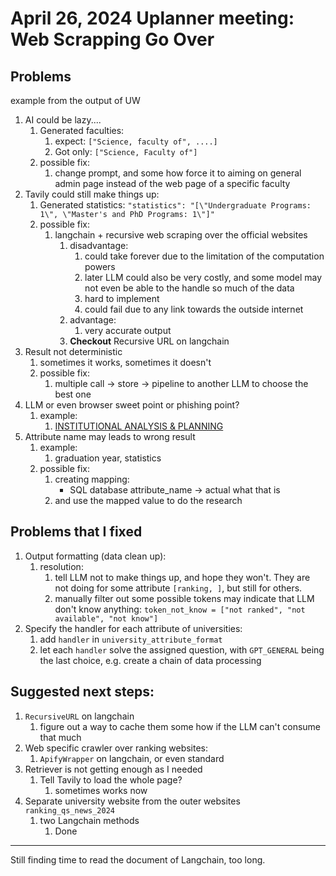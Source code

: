 # April 26, 2024 Uplanner meeting: Web Scrapping Go Over

## Problems
example from the output of UW
1. AI could be lazy....
   1. Generated faculties:
      1. expect: `["Science, faculty of", ....]`
      2. Got only: `["Science, Faculty of"]`
   2. possible fix:
      1. change prompt, and some how force it to aiming on general admin page instead of the web page of a specific faculty
2. Tavily could still make things up:
   1. Generated statistics:
      `"statistics": "[\"Undergraduate Programs: 1\", \"Master's and PhD Programs: 1\"]"`
   2. possible fix:
      1. langchain + recursive web scraping over the official websites
         1. disadvantage:
            1. could take forever due to the limitation of the computation powers
            2. later LLM could also be very costly, and some model may not even be able to the handle so much of the data
            3. hard to implement
            4. could fail due to any link towards the outside internet
         2. advantage:
            1. very accurate output
         3. **Checkout** Recursive URL on langchain
3. Result not deterministic
   1. sometimes it works, sometimes it doesn't
   2. possible fix:
      1. multiple call -> store -> pipeline to another LLM to choose the best one
4. LLM or even browser sweet point or phishing point?
   1. example:
      1. [INSTITUTIONAL ANALYSIS & PLANNING](https://uwaterloo.ca/institutional-analysis-planning/university-data-and-statistics/faculty-data)
5. Attribute name may leads to wrong result
   1. example:
      1. graduation year, statistics
   2. possible fix:
      1. creating mapping:
         +  SQL database attribute_name -> actual what that is
      2. and use the mapped value to do the research

## Problems that I fixed
1. Output formatting (data clean up):
   1. resolution:
      1. tell LLM not to make things up, and hope they won't. They are not doing for some attribute `[ranking, ]`, but still for others.
      2. manually filter out some possible tokens may indicate that LLM don't know anything: `token_not_know = ["not ranked", "not available", "not know"]`
2. Specify the handler for each attribute of universities:
   1. add `handler` in `university_attribute_format`
   2. let each `handler` solve the assigned question, with `GPT_GENERAL` being the last choice, e.g. create a chain of data processing

## Suggested next steps:
1. `RecursiveURL` on langchain
   1. figure out a way to cache them some how if the LLM can't consume that much
2. Web specific crawler over ranking websites:
   1. `ApifyWrapper` on langchain, or even standard
3. Retriever is not getting enough as I needed
   1. Tell Tavily to load the whole page?
      1. sometimes works now
4. Separate university website from the outer websites `ranking_qs_news_2024`
   1. two Langchain methods
      1. Done

___
Still finding time to read the document of Langchain, too long.
